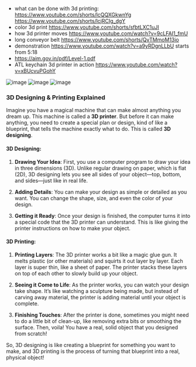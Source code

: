 - what can be done with 3d printing: https://www.youtube.com/shorts/lcQQXGkwnYg https://www.youtube.com/shorts/lcjRCIg_dgY
- color 3d print https://www.youtube.com/shorts/sfbtLXC1uJI
- how 3d printer moves https://www.youtube.com/watch?v=9cLFAI1_fmU
- long conveyor belt https://www.youtube.com/shorts/QvTMmoM13io
- demonstration https://www.youtube.com/watch?v=a9yRDgnLLbU starts from 5:18
- https://aim.gov.in/pdf/Level-1.pdf
- ATL keychain 3d printer in action https://www.youtube.com/watch?v=xBUcvuPGohY

![image](https://github.com/user-attachments/assets/7c80bade-e857-4fb6-8a1a-9e7d3239d88e)
![image](https://github.com/user-attachments/assets/2e3f0b8c-8b2c-4bc7-b13e-e36027511e1b)
![image](https://github.com/user-attachments/assets/1779ec6b-e36b-4d81-b24e-94f81a72039c)


### 3D Designing & Printing Explained

Imagine you have a magical machine that can make almost anything you dream up. This machine is called a **3D printer**. But before it can make anything, you need to create a special plan or design, kind of like a blueprint, that tells the machine exactly what to do. This is called **3D designing**.

#### 3D Designing:
1. **Drawing Your Idea**: First, you use a computer program to draw your idea in three dimensions (3D). Unlike regular drawing on paper, which is flat (2D), 3D designing lets you see all sides of your object—top, bottom, and sides—just like in real life.
   
2. **Adding Details**: You can make your design as simple or detailed as you want. You can change the shape, size, and even the color of your design.

3. **Getting it Ready**: Once your design is finished, the computer turns it into a special code that the 3D printer can understand. This is like giving the printer instructions on how to make your object.

#### 3D Printing:
1. **Printing Layers**: The 3D printer works a bit like a magic glue gun. It melts plastic (or other materials) and squirts it out layer by layer. Each layer is super thin, like a sheet of paper. The printer stacks these layers on top of each other to slowly build up your object.

2. **Seeing it Come to Life**: As the printer works, you can watch your design take shape. It’s like watching a sculpture being made, but instead of carving away material, the printer is adding material until your object is complete.

3. **Finishing Touches**: After the printer is done, sometimes you might need to do a little bit of clean-up, like removing extra bits or smoothing the surface. Then, voila! You have a real, solid object that you designed from scratch!

So, 3D designing is like creating a blueprint for something you want to make, and 3D printing is the process of turning that blueprint into a real, physical object!
